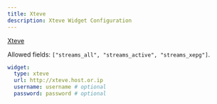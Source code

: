 ```yaml
---
title: Xteve
description: Xteve Widget Configuration
---
```


[Xteve](https://github.com/xteve-project/xTeVe)

Allowed fields: `["streams_all", "streams_active", "streams_xepg"]`.

```yaml
widget:
  type: xteve
  url: http://xteve.host.or.ip
  username: username # optional
  password: password # optional
```
